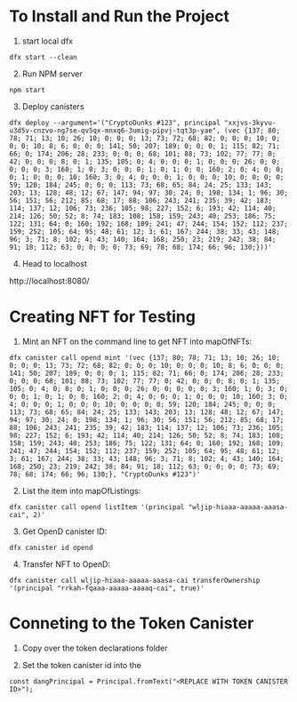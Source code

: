 # To Install and Run the Project

1. start local dfx

```
dfx start --clean
```

2. Run NPM server

```
npm start
```

3. Deploy canisters

```
dfx deploy --argument='("CryptoDunks #123", principal "xxjvs-3kyvu-u3d5v-cnzvo-ng7se-qv5qx-mnxq6-3umig-pipvj-tqt3p-yae", (vec {137; 80; 78; 71; 13; 10; 26; 10; 0; 0; 0; 13; 73; 72; 68; 82; 0; 0; 0; 10; 0; 0; 0; 10; 8; 6; 0; 0; 0; 141; 50; 207; 189; 0; 0; 0; 1; 115; 82; 71; 66; 0; 174; 206; 28; 233; 0; 0; 0; 68; 101; 88; 73; 102; 77; 77; 0; 42; 0; 0; 0; 8; 0; 1; 135; 105; 0; 4; 0; 0; 0; 1; 0; 0; 0; 26; 0; 0; 0; 0; 0; 3; 160; 1; 0; 3; 0; 0; 0; 1; 0; 1; 0; 0; 160; 2; 0; 4; 0; 0; 0; 1; 0; 0; 0; 10; 160; 3; 0; 4; 0; 0; 0; 1; 0; 0; 0; 10; 0; 0; 0; 0; 59; 120; 184; 245; 0; 0; 0; 113; 73; 68; 65; 84; 24; 25; 133; 143; 203; 13; 128; 48; 12; 67; 147; 94; 97; 30; 24; 0; 198; 134; 1; 96; 30; 56; 151; 56; 212; 85; 68; 17; 88; 106; 243; 241; 235; 39; 42; 183; 114; 137; 12; 106; 73; 236; 105; 98; 227; 152; 6; 193; 42; 114; 40; 214; 126; 50; 52; 8; 74; 183; 108; 158; 159; 243; 40; 253; 186; 75; 122; 131; 64; 0; 160; 192; 168; 109; 241; 47; 244; 154; 152; 112; 237; 159; 252; 105; 64; 95; 48; 61; 12; 3; 61; 167; 244; 38; 33; 43; 148; 96; 3; 71; 8; 102; 4; 43; 140; 164; 168; 250; 23; 219; 242; 38; 84; 91; 18; 112; 63; 0; 0; 0; 0; 73; 69; 78; 68; 174; 66; 96; 130;}))'
```

4. Head to localhost

http://localhost:8080/

# Creating NFT for Testing

1. Mint an NFT on the command line to get NFT into mapOfNFTs:

```
dfx canister call opend mint '(vec {137; 80; 78; 71; 13; 10; 26; 10; 0; 0; 0; 13; 73; 72; 68; 82; 0; 0; 0; 10; 0; 0; 0; 10; 8; 6; 0; 0; 0; 141; 50; 207; 189; 0; 0; 0; 1; 115; 82; 71; 66; 0; 174; 206; 28; 233; 0; 0; 0; 68; 101; 88; 73; 102; 77; 77; 0; 42; 0; 0; 0; 8; 0; 1; 135; 105; 0; 4; 0; 0; 0; 1; 0; 0; 0; 26; 0; 0; 0; 0; 0; 3; 160; 1; 0; 3; 0; 0; 0; 1; 0; 1; 0; 0; 160; 2; 0; 4; 0; 0; 0; 1; 0; 0; 0; 10; 160; 3; 0; 4; 0; 0; 0; 1; 0; 0; 0; 10; 0; 0; 0; 0; 59; 120; 184; 245; 0; 0; 0; 113; 73; 68; 65; 84; 24; 25; 133; 143; 203; 13; 128; 48; 12; 67; 147; 94; 97; 30; 24; 0; 198; 134; 1; 96; 30; 56; 151; 56; 212; 85; 68; 17; 88; 106; 243; 241; 235; 39; 42; 183; 114; 137; 12; 106; 73; 236; 105; 98; 227; 152; 6; 193; 42; 114; 40; 214; 126; 50; 52; 8; 74; 183; 108; 158; 159; 243; 40; 253; 186; 75; 122; 131; 64; 0; 160; 192; 168; 109; 241; 47; 244; 154; 152; 112; 237; 159; 252; 105; 64; 95; 48; 61; 12; 3; 61; 167; 244; 38; 33; 43; 148; 96; 3; 71; 8; 102; 4; 43; 140; 164; 168; 250; 23; 219; 242; 38; 84; 91; 18; 112; 63; 0; 0; 0; 0; 73; 69; 78; 68; 174; 66; 96; 130;}, "CryptoDunks #123")'
```

2. List the item into mapOfListings:

```
dfx canister call opend listItem '(principal "wljip-hiaaa-aaaaa-aaasa-cai", 2)'
```

3. Get OpenD canister ID:

```
dfx canister id opend
```

4. Transfer NFT to OpenD:

```
dfx canister call wljip-hiaaa-aaaaa-aaasa-cai transferOwnership '(principal "rrkah-fqaaa-aaaaa-aaaaq-cai", true)'
```

# Conneting to the Token Canister

1. Copy over the token declarations folder

2. Set the token canister id into the <REPLACE WITH TOKEN CANISTER ID>

```
const dangPrincipal = Principal.fromText("<REPLACE WITH TOKEN CANISTER ID>");
```
